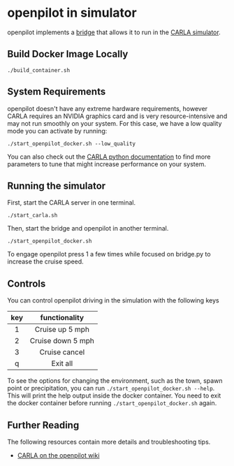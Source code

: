 openpilot in simulator
=====================

openpilot implements a [bridge](bridge.py) that allows it to run in the [CARLA simulator](https://carla.org/). 

## Build Docker Image Locally
```
./build_container.sh
```

## System Requirements

openpilot doesn't have any extreme hardware requirements, however CARLA requires an NVIDIA graphics card and is very resource-intensive and may not run smoothly on your system. For this case, we have a low quality mode you can activate by running:
```
./start_openpilot_docker.sh --low_quality
```

You can also check out the [CARLA python documentation](https://carla.readthedocs.io/en/latest/python_api/) to find more parameters to tune that might increase performance on your system.

## Running the simulator

First, start the CARLA server in one terminal.
```
./start_carla.sh
```

Then, start the bridge and openpilot in another terminal.
```
./start_openpilot_docker.sh
```

To engage openpilot press 1 a few times while focused on bridge.py to increase the cruise speed.

## Controls

You can control openpilot driving in the simulation with the following keys

|  key  |   functionality   |
| :---: | :---------------: |
|   1   |  Cruise up 5 mph  |
|   2   | Cruise down 5 mph |
|   3   |   Cruise cancel   |
|   q   |     Exit all      |

To see the options for changing the environment, such as the town, spawn point or precipitation, you can run `./start_openpilot_docker.sh --help`.
This will print the help output inside the docker container. You need to exit the docker container before running `./start_openpilot_docker.sh` again.

## Further Reading

The following resources contain more details and troubleshooting tips.
* [CARLA on the openpilot wiki](https://github.com/commaai/openpilot/wiki/CARLA)
